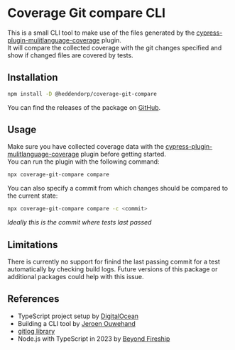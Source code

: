 # Coverage Git compare CLI
This is a small CLI tool to make use of the files generated by the [cypress-plugin-mulitlanguage-coverage](../cypress-plugin-multilanguage-coverage/README.md) plugin.   
It will compare the collected coverage with the git changes specified and show if changed files are covered by tests.

## Installation
```bash
npm install -D @heddendorp/coverage-git-compare
```

You can find the releases of the package on [GitHub](https://github.com/heddendorp/msc-thesis/pkgs/npm/coverage-git-compare).


## Usage
Make sure you have collected coverage data with the [cypress-plugin-mulitlanguage-coverage](../cypress-plugin-multilanguage-coverage/README.md) plugin before getting started.   
You can run the plugin with the following command:
```bash
npx coverage-git-compare compare
```
You can also specify a commit from which changes should be compared to the current state:
```bash
npx coverage-git-compare compare -c <commit>
```
_Ideally this is the commit where tests last passed_

## Limitations
There is currently no support for finind the last passing commit for a test automatically by checking build logs. Future versions of this package or additional packages could help with this issue.

## References
- TypeScript project setup by [DigitalOcean](https://www.digitalocean.com/community/tutorials/typescript-new-project)
- Building a CLI tool by [Jeroen Ouwehand](https://itnext.io/how-to-create-your-own-typescript-cli-with-node-js-1faf7095ef89)
- [gitlog library](https://www.npmjs.com/package/gitlog)
- Node.js with TypeScript in 2023 by [Beyond Fireship](https://www.youtube.com/watch?v=H91aqUHn8sE)
